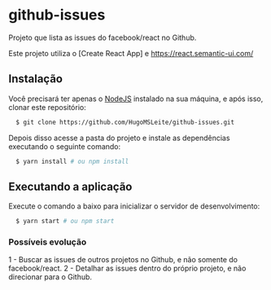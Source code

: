 # github-issues

Projeto que lista as issues do facebook/react no Github.

Este projeto utiliza o [Create React App] e https://react.semantic-ui.com/

## Instalação

Você precisará ter apenas o [NodeJS](https://nodejs.org) instalado na sua máquina, e após isso, clonar este repositório:
```sh
  $ git clone https://github.com/HugoMSLeite/github-issues.git
```

Depois disso acesse a pasta do projeto e instale as dependências executando o seguinte comando:
```sh
  $ yarn install # ou npm install
```

## Executando a aplicação

Execute o comando a baixo para inicializar o servidor de desenvolvimento:
```sh
  $ yarn start # ou npm start
```

### Possíveis evolução

1 - Buscar as issues de outros projetos no Github, e não somente do facebook/react.
2 - Detalhar as issues dentro do próprio projeto, e não direcionar para o Github.